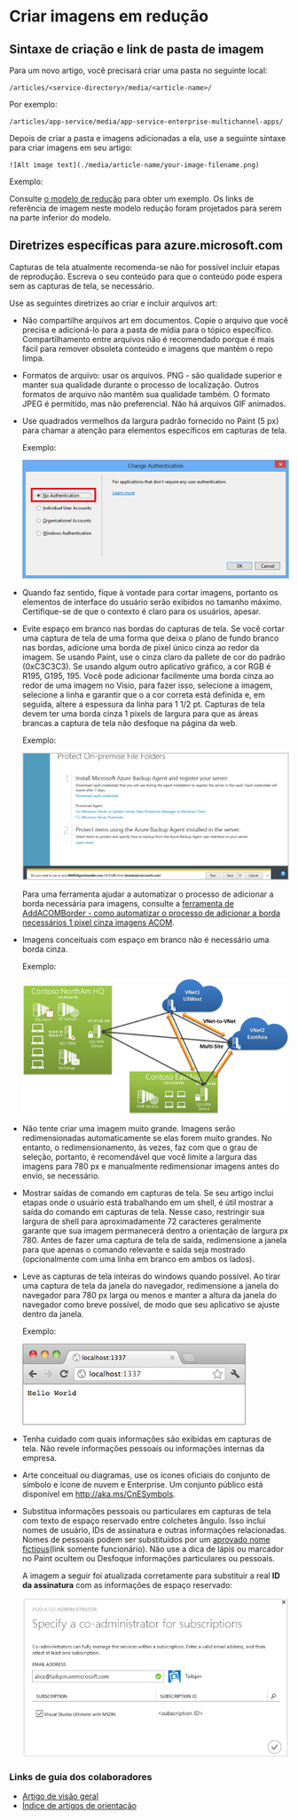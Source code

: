 <properties
    pageTitle="Criar imagens em redução"
    description="Explica como criar imagens em redução de acordo com as diretrizes definidas para os repositórios Azure."
    services=""
    solutions=""
    documentationCenter=""
    authors="kenhoff"
    manager="ilanas"
    editor="tysonn"/>

<tags
    ms.service="contributor-guide"
    ms.devlang=""
    ms.topic="article"
    ms.tgt_pltfrm=""
    ms.workload=""
    ms.date="06/25/2015"
    ms.author="kenhoff" />

# <a name="create-images-in-markdown"></a>Criar imagens em redução

## <a name="image-folder-creation-and-link-syntax"></a>Sintaxe de criação e link de pasta de imagem

Para um novo artigo, você precisará criar uma pasta no seguinte local:

    /articles/<service-directory>/media/<article-name>/

Por exemplo:

    /articles/app-service/media/app-service-enterprise-multichannel-apps/

Depois de criar a pasta e imagens adicionadas a ela, use a seguinte sintaxe para criar imagens em seu artigo:

```
![Alt image text](./media/article-name/your-image-filename.png)
```
Exemplo:

Consulte [o modelo de redução](../markdown%20templates/markdown-template-for-new-articles.md) para obter um exemplo.  Os links de referência de imagem neste modelo redução foram projetados para serem na parte inferior do modelo.

## <a name="guidelines-specific-to-azuremicrosoftcom"></a>Diretrizes específicas para azure.microsoft.com

Capturas de tela atualmente recomenda-se não for possível incluir etapas de reprodução. Escreva o seu conteúdo para que o conteúdo pode espera sem as capturas de tela, se necessário.

Use as seguintes diretrizes ao criar e incluir arquivos art:
- Não compartilhe arquivos art em documentos. Copie o arquivo que você precisa e adicioná-lo para a pasta de mídia para o tópico específico. Compartilhamento entre arquivos não é recomendado porque é mais fácil para remover obsoleta conteúdo e imagens que mantém o repo limpa.

- Formatos de arquivo: usar os arquivos. PNG - são qualidade superior e manter sua qualidade durante o processo de localização. Outros formatos de arquivo não mantêm sua qualidade também. O formato JPEG é permitido, mas não preferencial.  Não há arquivos GIF animados.

- Use quadrados vermelhos da largura padrão fornecido no Paint (5 px) para chamar a atenção para elementos específicos em capturas de tela.  

    Exemplo:

    ![Este é um exemplo de um quadrado vermelho usado como um texto explicativo.](./media/create-images-markdown/gs13noauth.png)

- Quando faz sentido, fique à vontade para cortar imagens, portanto os elementos de interface do usuário serão exibidos no tamanho máximo. Certifique-se de que o contexto é claro para os usuários, apesar.

- Evite espaço em branco nas bordas do capturas de tela. Se você cortar uma captura de tela de uma forma que deixa o plano de fundo branco nas bordas, adicione uma borda de pixel único cinza ao redor da imagem.  Se usando Paint, use o cinza claro da pallete de cor do padrão (0xC3C3C3). Se usando algum outro aplicativo gráfico, a cor RGB é R195, G195, 195. Você pode adicionar facilmente uma borda cinza ao redor de uma imagem no Visio, para fazer isso, selecione a imagem, selecione a linha e garantir que o a cor correta está definida e, em seguida, altere a espessura da linha para 1 1/2 pt.  Capturas de tela devem ter uma borda cinza 1 pixels de largura para que as áreas brancas a captura de tela não desfoque na página da web.

    Exemplo:

    ![Este é um exemplo de uma borda cinza ao redor de espaço em branco.](./media/create-images-markdown/agent.png)
    
    Para uma ferramenta ajudar a automatizar o processo de adicionar a borda necessária para imagens, consulte a [ferramenta de AddACOMBorder - como automatizar o processo de adicionar a borda necessários 1 pixel cinza imagens ACOM](https://github.com/Azure/Azure-CSI-Content-Tools/tree/master/Tools/AddACOMImageBorder).

- Imagens conceituais com espaço em branco não é necessário uma borda cinza.  

    Exemplo:

    ![Este é um exemplo de uma imagem conceitual com espaço em branco e nenhuma borda cinza.](./media/create-images-markdown/ic727360.png)

- Não tente criar uma imagem muito grande.  Imagens serão redimensionadas automaticamente se elas forem muito grandes. No entanto, o redimensionamento, às vezes, faz com que o grau de seleção, portanto, é recomendável que você limite a largura das imagens para 780 px e manualmente redimensionar imagens antes do envio, se necessário.

- Mostrar saídas de comando em capturas de tela.  Se seu artigo inclui etapas onde o usuário está trabalhando em um shell, é útil mostrar a saída do comando em capturas de tela. Nesse caso, restringir sua largura de shell para aproximadamente 72 caracteres geralmente garante que sua imagem permanecerá dentro a orientação de largura px 780. Antes de fazer uma captura de tela de saída, redimensione a janela para que apenas o comando relevante e saída seja mostrado (opcionalmente com uma linha em branco em ambos os lados).

- Leve as capturas de tela inteiras do windows quando possível. Ao tirar uma captura de tela da janela do navegador, redimensione a janela do navegador para 780 px larga ou menos e manter a altura da janela do navegador como breve possível, de modo que seu aplicativo se ajuste dentro da janela.

    Exemplo:

    ![Este é um exemplo de uma captura de tela de janela do navegador.](./media/create-images-markdown/helloworldlocal.png)

- Tenha cuidado com quais informações são exibidas em capturas de tela.  Não revele informações pessoais ou informações internas da empresa.

- Arte conceitual ou diagramas, use os ícones oficiais do conjunto de símbolo e ícone de nuvem e Enterprise. Um conjunto público está disponível em http://aka.ms/CnESymbols.

- Substitua informações pessoais ou particulares em capturas de tela com texto de espaço reservado entre colchetes ângulo. Isso inclui nomes de usuário, IDs de assinatura e outras informações relacionadas. Nomes de pessoais podem ser substituídos por um [aprovado nome fictious](https://aka.ms/ficticiousnames)(link somente funcionário). Não use a dica de lápis ou marcador no Paint ocultem ou Desfoque informações particulares ou pessoais.

  A imagem a seguir foi atualizada corretamente para substituir a real **ID da assinatura** com as informações de espaço reservado:

  ![Informações privadas substituídas com espaço reservado](./media/create-images-markdown/placeholder-in-screenshot-correct.png)

### <a name="contributors-guide-links"></a>Links de guia dos colaboradores

- [Artigo de visão geral](./../README.md)
- [Índice de artigos de orientação](./contributor-guide-index.md)
